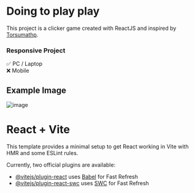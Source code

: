 # Doing to play play

This project is a clicker game created with ReactJS and inspired by [Torsumathp](https://github.com/Torsumathp/Doing_to_play_play).

### Responsive Project

✅ PC / Laptop <br>
❌ Mobile

## Example Image

![image](https://github.com/Narngisa/DoingToPlayPlay/assets/100367855/f2013246-817d-44d8-926b-1dd9019ddf20)


# React + Vite

This template provides a minimal setup to get React working in Vite with HMR and some ESLint rules.

Currently, two official plugins are available:

- [@vitejs/plugin-react](https://github.com/vitejs/vite-plugin-react/blob/main/packages/plugin-react/README.md) uses [Babel](https://babeljs.io/) for Fast Refresh
- [@vitejs/plugin-react-swc](https://github.com/vitejs/vite-plugin-react-swc) uses [SWC](https://swc.rs/) for Fast Refresh
